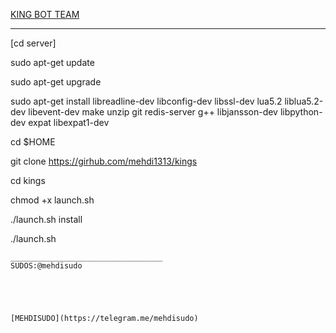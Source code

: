 [KING BOT TEAM](https://telegram.me/kingbotpluss)
______________________________________________________________________________________________________________________
[cd server]

sudo apt-get update

sudo apt-get upgrade

sudo apt-get install libreadline-dev libconfig-dev libssl-dev lua5.2 liblua5.2-dev libevent-dev make unzip git redis-server g++ libjansson-dev libpython-dev expat libexpat1-dev

cd $HOME

git clone https://girhub.com/mehdi1313/kings

cd kings

chmod +x launch.sh

./launch.sh install

./launch.sh
```
__________________________________
SUDOS:@mehdisudo





[MEHDISUDO](https://telegram.me/mehdisudo)
